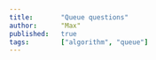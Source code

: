 ```yaml
---
title:       "Queue questions"
author:      "Max"
published:   true
tags:        ["algorithm", "queue"]
---
```

